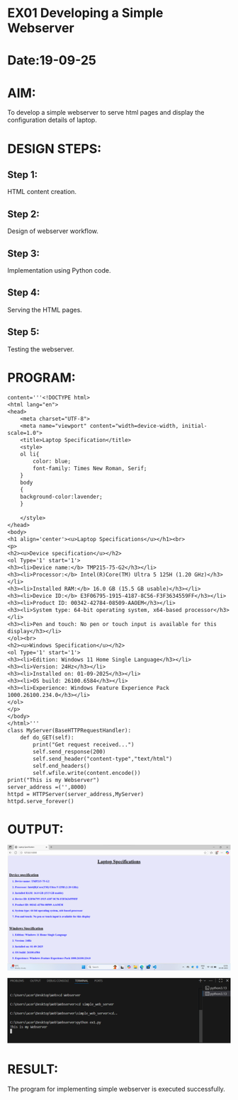 # EX01 Developing a Simple Webserver

# Date:19-09-25
# AIM:
To develop a simple webserver to serve html pages and display the configuration details of laptop.

# DESIGN STEPS:
## Step 1:
HTML content creation.

## Step 2:
Design of webserver workflow.

## Step 3:
Implementation using Python code.

## Step 4:
Serving the HTML pages.

## Step 5:
Testing the webserver.

# PROGRAM:

```from http.server import HTTPServer,BaseHTTPRequestHandler
content='''<!DOCTYPE html>
<html lang="en">
<head>
    <meta charset="UTF-8">
    <meta name="viewport" content="width=device-width, initial-scale=1.0">
    <title>Laptop Specification</title>
    <style>
    ol li{
        color: blue;
        font-family: Times New Roman, Serif;
    }
    body
    {
    background-color:lavender;
    }

    </style>
</head>
<body>
<h1 align='center'><u>Laptop Specifications</u></h1><br>
<p>
<h2><u>Device specification</u></h2>
<ol Type='1' start='1'>
<h3><li>Device name:</b> TMP215-75-G2</h3></li>
<h3><li>Processor:</b> Intel(R)Core(TM) Ultra 5 125H (1.20 GHz)</h3></li>
<h3><li>Installed RAM:</b> 16.0 GB (15.5 GB usable)</h3></li>
<h3><li>Device ID:</b> E3F06795-1915-4187-8C56-F3F3634559FF</h3></li>
<h3><li>Product ID: 00342-42784-08509-AAOEM</h3></li>
<h3><li>System type: 64-bit operating system, x64-based processor</h3></li>
<h3><li>Pen and touch: No pen or touch input is available for this display</h3></li>
</ol><br>
<h2><u>Windows Specification</u></h2>
<ol Type='1' start='1'>
<h3><li>Edition: Windows 11 Home Single Language</h3></li>
<h3><li>Version: 24Hz</h3></li>
<h3><li>Installed on: 01-09-2025</h3></li>
<h3><li>OS build: 26100.6584</h3></li>
<h3><li>Experience: Windows Feature Experience Pack 1000.26100.234.0</h3></li>
</ol>
</p>
</body>
</html>'''
class MyServer(BaseHTTPRequestHandler):
    def do_GET(self):
        print("Get request received...")
        self.send_response(200)
        self.send_header("content-type","text/html")
        self.end_headers()
        self.wfile.write(content.encode())
print("This is my Webserver")
server_address =('',8000)
httpd = HTTPServer(server_address,MyServer)
httpd.serve_forever()
```
# OUTPUT:

![alt text](<Screenshot 2025-09-19 120130.png>)

![alt text]({28979C61-4084-4712-A6EF-858014B5BF10}.png)
# RESULT:
The program for implementing simple webserver is executed successfully.
